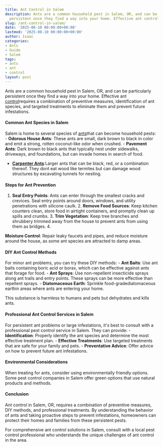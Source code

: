 ```yaml
---
title: Ant Control in Salem
description: Ants are a common household pest in Salem, OR, and can be particularly
  persistent once they find a way into your home. Effective ant control requires a...
slug: /ant-control-in-salem/
date: '2025-08-10 00:00:00+00:00'
lastmod: '2025-08-10 00:00:00+00:00'
author: Isaac
categories:
- Ants
- Guide
- Salem
tags:
- ants
- ant
- control
layout: post
---
```

Ants are a common household pest in Salem, OR, and can be particularly persistent once they find a way into your home. Effective ant [control](https://pestpolicy.com/ant-control-in-bellingham/)requires a combination of preventive measures, identification of ant species, and targeted treatments to eliminate them and prevent future infestations.

####  Common Ant Species in Salem

Salem is home to several species of [ants](https://pestpolicy.com/ant-control-in-federal-way/)that can become household pests: - **Odorous House Ants**: These ants are small, dark brown to black in color and emit a strong, rotten coconut-like odor when crushed. - **Pavement Ants**: Dark brown to black ants that typically nest under sidewalks, driveways, and foundations, but can invade homes in search of food.

- [**Carpenter Ants**](https://pestpolicy.com/what-attracts-carpenter-ants-in-a-home/):Larger ants that can be black, red, or a combination thereof. They dont eat wood like termites but can damage wood structures by excavating tunnels for nesting.

####  Steps for Ant Prevention

1. **Seal Entry Points**: Ants can enter through the smallest cracks and crevices. Seal entry points around doors, windows, and utility penetrations with silicone caulk. 2. **Remove Food Sources**: Keep kitchen counters clean, store food in airtight containers, and promptly clean up spills and crumbs. 3. **Trim Vegetation**: Keep tree branches and shrubbery trimmed away from the house to prevent ants from using them as bridges. 4.

**Moisture Control**: Repair leaky faucets and pipes, and reduce moisture around the house, as some ant species are attracted to damp areas.

####  DIY Ant Control Methods

For minor ant problems, you can try these DIY methods: - **Ant Baits**: Use ant baits containing boric acid or borax, which can be effective against ants that forage for food. - **Ant Sprays**: Use non-repellent insecticide sprays along ant trails and entry points. These sprays can be more effective than repellent sprays. - **Diatomaceous Earth**: Sprinkle food-gradediatomaceous earthin areas where ants are entering your home.

This substance is harmless to humans and pets but dehydrates and kills ants.

####  Professional Ant Control Services in Salem

For persistent ant problems or large infestations, it's best to consult with a professional pest control service in Salem. They can provide: - **Identification**: Properly identify the ant species and determine the most effective treatment plan. - **Effective Treatments**: Use targeted treatments that are safe for your family and pets. - **Preventative Advice**: Offer advice on how to prevent future ant infestations.

####  Environmental Considerations

When treating for ants, consider using environmentally friendly options. Some pest control companies in Salem offer green options that use natural products and methods.

####  Conclusion

Ant control in Salem, OR, requires a combination of preventive measures, DIY methods, and professional treatments. By understanding the behavior of ants and taking proactive steps to prevent infestations, homeowners can protect their homes and families from these persistent pests.

For comprehensive ant control solutions in Salem, consult with a local pest control professional who understands the unique challenges of ant control in the area.